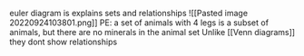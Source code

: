 euler diagram is explains sets and relationships
![[Pasted image 20220924103801.png]]
PE: a set of animals with 4 legs is a subset of animals, but there are no minerals in the animal set
Unlike [[Venn diagrams]] they dont show relationships